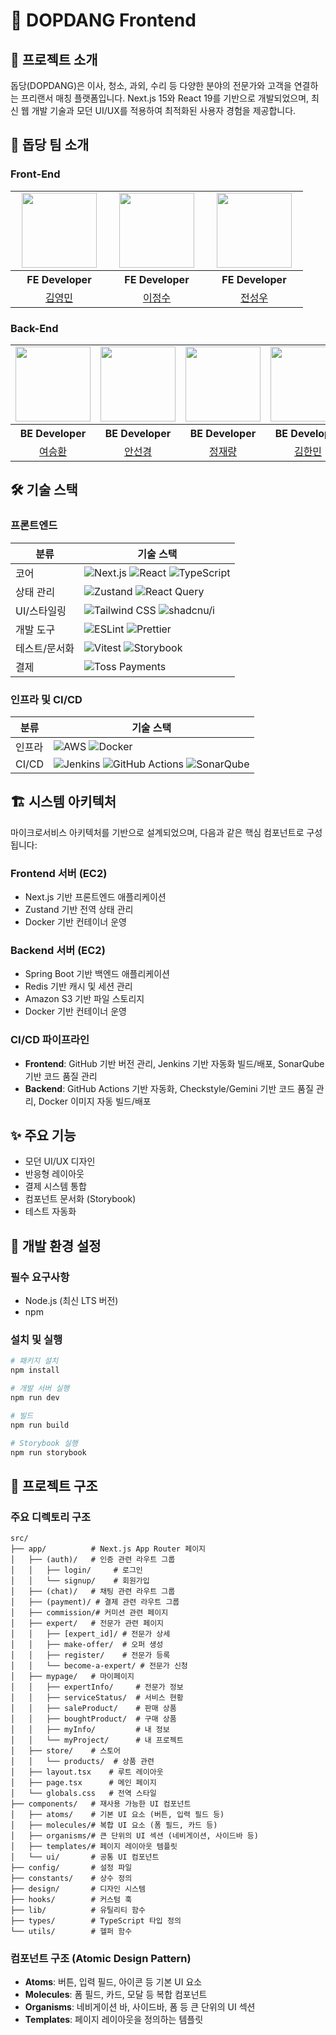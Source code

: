 # 🚀 DOPDANG Frontend

## 📝 프로젝트 소개

돕당(DOPDANG)은 이사, 청소, 과외, 수리 등 다양한 분야의 전문가와 고객을 연결하는 프리랜서 매칭 플랫폼입니다. Next.js 15와 React 19를 기반으로 개발되었으며, 최신 웹 개발 기술과 모던 UI/UX를 적용하여 최적화된 사용자 경험을 제공합니다.

## 👥 돕당 팀 소개

### Front-End

<table>
  <tbody>
    <tr>
      <td align="center"><img src="https://avatars.githubusercontent.com/u/38457985?v=4" width="120" /></td>
      <td align="center"><img src="https://avatars.githubusercontent.com/u/92345556?v=4" width="120" /></td>
      <td align="center"><img src="https://avatars.githubusercontent.com/u/172955596?v=4" width="120" /></td>
    </tr>
    <tr>
      <th align="center">FE Developer</th>
      <th align="center">FE Developer</th>
      <th align="center">FE Developer</th>
    </tr>
    <tr>
      <td align="center" width="140"><a href="https://github.com/kimyougmin">김영민</a></td>
      <td align="center" width="140"><a href="https://github.com/jjeongsu">이정수</a></td>
      <td align="center" width="140"><a href="https://github.com/Castillou">전성우</a></td>
    </tr>
  </tbody>
</table>

### Back-End

<table>
  <tbody>
    <tr>
      <td align="center"><img src="https://avatars.githubusercontent.com/u/181095684?v=4" width="120" /></td>
      <td align="center"><img src="https://avatars.githubusercontent.com/u/149341161?v=4" width="120" /></td>
      <td align="center"><img src="https://avatars.githubusercontent.com/u/188828821?v=4" width="120" /></td>
      <td align="center"><img src="https://avatars.githubusercontent.com/u/130281920?v=4" width="120" /></td>
      <td align="center"><img src="https://avatars.githubusercontent.com/u/96731051?v=4" width="120" /></td>
    </tr>
    <tr>
      <th align="center">BE Developer</th>
      <th align="center">BE Developer</th>
      <th align="center">BE Developer</th>
      <th align="center">BE Developer</th>
      <th align="center">BE Developer</th>
    </tr>
    <tr>
      <td align="center" width="140"><a href="https://github.com/Amor-manet">여승환</a></td>
      <td align="center" width="140"><a href="https://github.com/sungyeong98">안선경</a></td>
      <td align="center" width="140"><a href="https://github.com/quiemew0">정재량</a></td>
      <td align="center" width="140"><a href="https://github.com/1m1nkim">김한민</a></td>
      <td align="center" width="140"><a href="https://github.com/rOyalFruit">문경환</a></td>
    </tr>
  </tbody>
</table>

## 🛠 기술 스택

### 프론트엔드

| 분류          | 기술 스택                                                                                                                                                                                                                                                                                                                     |
| ------------- | ----------------------------------------------------------------------------------------------------------------------------------------------------------------------------------------------------------------------------------------------------------------------------------------------------------------------------- |
| 코어          | ![Next.js](https://img.shields.io/badge/Next.js-000000?style=for-the-badge&logo=Next.js&logoColor=white) ![React](https://img.shields.io/badge/React-61DAFB?style=for-the-badge&logo=React&logoColor=black) ![TypeScript](https://img.shields.io/badge/TypeScript-3178C6?style=for-the-badge&logo=TypeScript&logoColor=white) |
| 상태 관리     | ![Zustand](https://img.shields.io/badge/Zustand-764ABC?style=for-the-badge&logo=Zustand&logoColor=white) ![React Query](https://img.shields.io/badge/React_Query-FF4154?style=for-the-badge&logo=React&logoColor=white)                                                                                                       |
| UI/스타일링   | ![Tailwind CSS](https://img.shields.io/badge/Tailwind_CSS-38B2AC?style=for-the-badge&logo=Tailwind-CSS&logoColor=white) ![shadcnu/i](https://img.shields.io/badge/shadcnui-000000?style=for-the-badge&logo=shadcnui&logoColor=white)                                                                                          |
| 개발 도구     | ![ESLint](https://img.shields.io/badge/ESLint-4B32C3?style=for-the-badge&logo=ESLint&logoColor=white) ![Prettier](https://img.shields.io/badge/Prettier-1A2B34?style=for-the-badge&logo=Prettier&logoColor=white)                                                                                                             |
| 테스트/문서화 | ![Vitest](https://img.shields.io/badge/Vitest-6E9F18?style=for-the-badge&logo=Vitest&logoColor=white) ![Storybook](https://img.shields.io/badge/Storybook-FF4785?style=for-the-badge&logo=Storybook&logoColor=white)                                                                                                          |
| 결제          | ![Toss Payments](https://img.shields.io/badge/Toss_Payments-0064FF?style=for-the-badge&logo=Toss&logoColor=white)                                                                                                                                                                                                             |

### 인프라 및 CI/CD

| 분류   | 기술 스택                                                                                                                                                                                                                                                                                                                                                                                                   |
| ------ | ----------------------------------------------------------------------------------------------------------------------------------------------------------------------------------------------------------------------------------------------------------------------------------------------------------------------------------------------------------------------------------------------------------- |
| 인프라 | ![AWS](https://img.shields.io/badge/AWS-EC2-232F3E?style=for-the-badge&logo=Amazon-AWS&logoColor=white&labelColor=232F3E) ![Docker](https://img.shields.io/badge/Docker-2496ED?style=for-the-badge&logo=Docker&logoColor=white&labelColor=2496ED)                                                                                                                                                           |
| CI/CD  | ![Jenkins](https://img.shields.io/badge/Jenkins-D24939?style=for-the-badge&logo=Jenkins&logoColor=white&labelColor=D24939) ![GitHub Actions](https://img.shields.io/badge/GitHub_Actions-2088FF?style=for-the-badge&logo=GitHub-Actions&logoColor=white&labelColor=2088FF) ![SonarQube](https://img.shields.io/badge/SonarQube-4E9BCD?style=for-the-badge&logo=SonarQube&logoColor=white&labelColor=4E9BCD) |

## 🏗 시스템 아키텍처

마이크로서비스 아키텍처를 기반으로 설계되었으며, 다음과 같은 핵심 컴포넌트로 구성됩니다:

### Frontend 서버 (EC2)

- Next.js 기반 프론트엔드 애플리케이션
- Zustand 기반 전역 상태 관리
- Docker 기반 컨테이너 운영

### Backend 서버 (EC2)

- Spring Boot 기반 백엔드 애플리케이션
- Redis 기반 캐시 및 세션 관리
- Amazon S3 기반 파일 스토리지
- Docker 기반 컨테이너 운영

### CI/CD 파이프라인

- **Frontend**: GitHub 기반 버전 관리, Jenkins 기반 자동화 빌드/배포, SonarQube 기반 코드 품질 관리
- **Backend**: GitHub Actions 기반 자동화, Checkstyle/Gemini 기반 코드 품질 관리, Docker 이미지 자동 빌드/배포

## ✨ 주요 기능

- 모던 UI/UX 디자인
- 반응형 레이아웃
- 결제 시스템 통합
- 컴포넌트 문서화 (Storybook)
- 테스트 자동화

## 🔧 개발 환경 설정

### 필수 요구사항

- Node.js (최신 LTS 버전)
- npm

### 설치 및 실행

```bash
# 패키지 설치
npm install

# 개발 서버 실행
npm run dev

# 빌드
npm run build

# Storybook 실행
npm run storybook
```

## 📁 프로젝트 구조

### 주요 디렉토리 구조

```
src/
├── app/          # Next.js App Router 페이지
│   ├── (auth)/   # 인증 관련 라우트 그룹
│   │   ├── login/     # 로그인
│   │   └── signup/    # 회원가입
│   ├── (chat)/   # 채팅 관련 라우트 그룹
│   ├── (payment)/ # 결제 관련 라우트 그룹
│   ├── commission/# 커미션 관련 페이지
│   ├── expert/   # 전문가 관련 페이지
│   │   ├── [expert_id]/ # 전문가 상세
│   │   ├── make-offer/  # 오퍼 생성
│   │   ├── register/    # 전문가 등록
│   │   └── become-a-expert/ # 전문가 신청
│   ├── mypage/   # 마이페이지
│   │   ├── expertInfo/     # 전문가 정보
│   │   ├── serviceStatus/  # 서비스 현황
│   │   ├── saleProduct/    # 판매 상품
│   │   ├── boughtProduct/  # 구매 상품
│   │   ├── myInfo/         # 내 정보
│   │   └── myProject/      # 내 프로젝트
│   ├── store/    # 스토어
│   │   └── products/  # 상품 관련
│   ├── layout.tsx    # 루트 레이아웃
│   ├── page.tsx      # 메인 페이지
│   └── globals.css   # 전역 스타일
├── components/   # 재사용 가능한 UI 컴포넌트
│   ├── atoms/    # 기본 UI 요소 (버튼, 입력 필드 등)
│   ├── molecules/# 복합 UI 요소 (폼 필드, 카드 등)
│   ├── organisms/# 큰 단위의 UI 섹션 (네비게이션, 사이드바 등)
│   ├── templates/# 페이지 레이아웃 템플릿
│   └── ui/       # 공통 UI 컴포넌트
├── config/       # 설정 파일
├── constants/    # 상수 정의
├── design/       # 디자인 시스템
├── hooks/        # 커스텀 훅
├── lib/          # 유틸리티 함수
├── types/        # TypeScript 타입 정의
└── utils/        # 헬퍼 함수
```

### 컴포넌트 구조 (Atomic Design Pattern)

- **Atoms**: 버튼, 입력 필드, 아이콘 등 기본 UI 요소
- **Molecules**: 폼 필드, 카드, 모달 등 복합 컴포넌트
- **Organisms**: 네비게이션 바, 사이드바, 폼 등 큰 단위의 UI 섹션
- **Templates**: 페이지 레이아웃을 정의하는 템플릿
